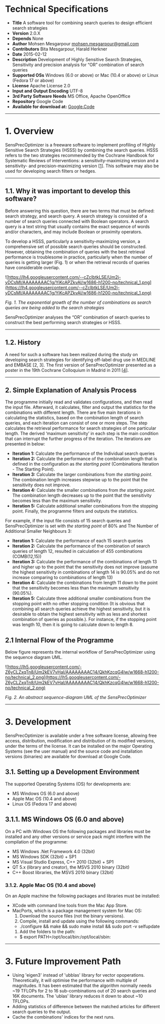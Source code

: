 # Technical Specifications #

  * **Title** A software tool for combining search queries to design efficient search strategies
  * **Version** 2.0.X
  * **Depends** None
  * **Author** Mohsen Mesgarpour <mohsen.mesgarpour@gmail.com>
  * **Contributors** Bita Mesgarpour, Harald Herkner
  * **Date** 2015-02-12
  * **Description** Development of Highly Sensitive Search Strategies, Sensitivity and precision analysis for “OR” combination of search queries
  * **Supported OSs** Windows (6.0 or above) or Mac (10.4 or above) or Linux (Fedora 17 or above)
  * **License** Apache License 2.0
  * **Input and Output Encoding** UTF-8
  * **3rd Party Software Needs** MS Office, Apache OpenOffice
  * **Repository** Google Code
  * **Available for download at:** [Google.Code](https://code.google.com/p/sens-prec-optimizer/)



---

# 1. Overview #
SensPrecOptimizer is a freeware software to implement profiling of Highly Sensitive Search Strategies (HSSS) by combining the search queries. HSSS refers to the two strategies recommended by the Cochrane Handbook for Systematic Reviews of Interventions: a sensitivity-maximizing version and a sensitivity- and precision-maximizing version [[1](1.md)]. This software may also be used for developing search filters or hedges.



---

## 1.1. Why it was important to develop this software? ##
Before answering this question, there are two terms that must be defined: search strategy, and search query. A search strategy is consisted of a number of search queries connected with Boolean operators. A search query is a text string that usually contains the exact sequence of words and/or characters, and may include Boolean or proximity operators.

To develop a HSSS, particularly a sensitivity-maximizing version, a comprehensive set of possible search queries should be constructed. However, obtaining the combination of queries with the best retrieval performance is troublesome in practice, particularly when the number of queries is getting larger (Fig. 1) or when the retrieval records of queries have considerable overlap.

![https://lh4.googleusercontent.com/--cZcIbtkLSE/Um2j-yDCsMI/AAAAAAAAC1g/YiKcAPZkvAI/w1686-h1200-no/technical_1.png](https://lh4.googleusercontent.com/--cZcIbtkLSE/Um2j-yDCsMI/AAAAAAAAC1g/YiKcAPZkvAI/w1686-h1200-no/technical_1.png)

_Fig. 1. The exponential growth of the number of combinations as search queries are being added to the search strategies_

SensPrecOptimizer analyses the “OR” combination of search queries to construct the best performing search strategies or HSSS.



---

## 1.2. History ##
A need for such a software has been realized during the study on developing search strategies for identifying off-label drug use in MEDLINE and EMBASE [2, 3]. The first version of SensPrecOptimizer presented as a poster in the 19th Cochrane Colloquium in Madrid in 2011 [[4](4.md)].



---

## 2. Simple Explanation of Analysis Process ##
The programme initially read and validates configurations, and then read the input file. Afterward, it calculates, filter and output the statistics for the combinations with different length. There are five main iterations in calculating the statistics, based on the combination length of search queries, and each iteration can consist of one or more steps. The step calculates the retrieval performance for search strategies of one particular length. The derived ‘maximum sensitivity’ in each step is the main condition that can interrupt the further progress of the iteration. The iterations are presented in below:
  * **Iteration 1:** Calculate the performance of the Individual search queries
  * **Iteration 2:** Calculate the performance of the combination length that is defined in the configuration as _the starting point_ (Combinations Iteration - The Starting Point).
  * **Iteration 3:** Calculate the larger combinations from _the starting point_. The combination length increases stepwise up to the point that the sensitivity does not improve.
  * **Iteration 4:** Calculate the smaller combinations from _the starting point_. The combination length decreases up to the point that the sensitivity becomes less than the maximum sensitivity.
  * **Iteration 5:** Calculate additional smaller combinations from the stopping point.
Finally, the programme filters and outputs the statistics.

For example, if the input file consists of 15 search queries and SensPrecOptimizer is set with _the starting point_ of 80% and The Number of Additional Smaller Neighbours 3:
  * **Iteration 1:** Calculate the performance of each 15 search queries
  * **Iteration 2:** Calculate the performance of the combination of search queries of length 12, resulted in calculation of 455 combinations (COMB(12,15))
  * **Iteration 3:** Calculate the performance of the combinations of length 13 and higher up to the point that the sensitivity does not improve (assume the highest sensitivity in combinations of length 14 is 90.05% and do not increase comparing to combinations of length 13)
  * **Iteration 4:** Calculate the combinations from length 11 down to the point that the sensitivity becomes less than the maximum sensitivity (90.05%).
  * **Iteration 5:** Calculate three additional smaller combinations from the stopping point with no other stopping condition (It is obvious that combining all search queries achieve the highest sensitivity, but it is desirable to obtain the highest sensitivity with as less and shortest combination of queries as possible.). For instance, if the stopping point was length 10, then it is going to calculate down to length 8.


## 2.1 Internal Flow of the Programme ##
Below figure represents the internal workflow of SensPrecOptimizer using the sequence diagram UML.

![https://lh5.googleusercontent.com/-Z6yCLZxqTn8/Um2kEV7vHaI/AAAAAAAAC14/QkhKzcqG4Iw/w1668-h1200-no/technical_2.png](https://lh5.googleusercontent.com/-Z6yCLZxqTn8/Um2kEV7vHaI/AAAAAAAAC14/QkhKzcqG4Iw/w1668-h1200-no/technical_2.png)

_Fig. 2. An abstract sequence-diagram UML of the SensPrecOptimizer_



---

# 3. Development #
SensPrecOptimizer is available under a free software license, allowing free access, distribution, modification and distribution of its modified versions, under the terms of the license. It can be installed on the major Operating Systems (see the user manual) and the source code and installation versions (binaries) are available for download at Google Code.


## 3.1. Setting up a Development Environment ##
The supported Operating Systems (OS) for developments are:
  * MS Windows OS (6.0 and above)
  * Apple Mac OS (10.4 and above)
  * Linux OS (Fedora 17 and above)


## 3.1.1. MS Windows OS (6.0 and above) ##
On a PC with Windows OS the following packages and libraries must be installed and any other versions or service pack might interfere with the compilation of the programme:
  * MS Windows .Net Framework 4.0 (32bit)
  * MS Windows SDK (32bit) + SP1
  * MS Visual Studio Express, C++ 2010 (32bit) + SP1
  * QT 5.x (library and creator), the MSVS 2010 binary (32bit)
  * C++ Boost libraries, the MSVS 2010 binary (32bit)


### 3.1.2. Apple Mac OS (10.4 and above) ###
On an Apple machine the following packages and libraries must be installed:
  * XCode with command line tools from the Mac App Store.
  * MacPorts, which is a package management system for Mac OS:
    1. Download the source files (not the binary versions).
    1. Compile, install and update using the following commands:
      * ./configure && make && sudo make install && sudo port -v selfupdate
    1. Add the folders to the path:
      * $ export PATH=/opt/local/bin:/opt/local/sbin:


---

# 3. Future Improvement Path #
  * Using 'eigen3' instead of 'ubblas' library for vector opoperations​. Theoretically, it will optimise the performance with multiple of magnitudes. It has been estimated that the algorithm normally needs ~19 TFLOPs for 2 to 16 sub-combinations out of 20 search queries and 16K documents. The 'ublas' library reduces it down to about ~10 TFLOPs.
  * Adding statistics of difference between the matched articles for different search queries to the output.
  * Cache the combinations' indices for the next runs.